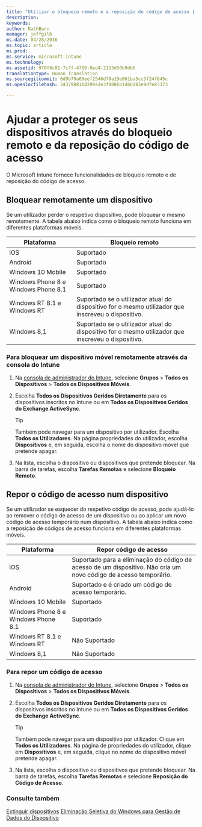 ```yaml
---
title: "Utilizar o bloqueio remoto e a reposição do código de acesso | Microsoft Intune"
description: 
keywords: 
author: NathBarn
manager: jeffgilb
ms.date: 04/28/2016
ms.topic: article
ms.prod: 
ms.service: microsoft-intune
ms.technology: 
ms.assetid: 970f8c81-7c7f-4789-9ed4-2133d50b9db6
translationtype: Human Translation
ms.sourcegitcommit: 6d9b79a09eef2546d78a19e061ba5cc3f24f645c
ms.openlocfilehash: 34379881b8299a2e3f9886b14b6d83e9dfe83373

---
```

# Ajudar a proteger os seus dispositivos através do bloqueio remoto e da reposição do código de acesso
O Microsoft Intune fornece funcionalidades de bloqueio remoto e de reposição do código de acesso.

## Bloquear remotamente um dispositivo
Se um utilizador perder o respetivo dispositivo, pode bloquear o mesmo remotamente. A tabela abaixo indica como o bloqueio remoto funciona em diferentes plataformas móveis.

|Plataforma|Bloqueio remoto|
|------------|---------------|
|iOS|Suportado|
|Android|Suportado|
|Windows 10 Mobile|Suportado|
|Windows Phone 8 e Windows Phone 8.1|Suportado|
|Windows RT 8.1 e Windows RT|Suportado se o utilizador atual do dispositivo for o mesmo utilizador que inscreveu o dispositivo.|
|Windows 8,1|Suportado se o utilizador atual do dispositivo for o mesmo utilizador que inscreveu o dispositivo.|


### Para bloquear um dispositivo móvel remotamente através da consola do Intune

1.  Na [consola de administrador do Intune](https://manage.microsoft.com/), selecione **Grupos** &gt; **Todos os Dispositivos** &gt; **Todos os Dispositivos Móveis**.

2.  Escolha **Todos os Dispositivos Geridos Diretamente** para os dispositivos inscritos no Intune ou em **Todos os Dispositivos Geridos do Exchange ActiveSync**.

    > [!TIP]
    > Também pode navegar para um dispositivo por utilizador. Escolha **Todos os Utilizadores**. Na página propriedades do utilizador, escolha **Dispositivos** e, em seguida, escolha o nome do dispositivo móvel que pretende apagar.

3.  Na lista, escolha o dispositivo ou dispositivos que pretende bloquear. Na barra de tarefas, escolha **Tarefas Remotas** e selecione **Bloqueio Remoto**.

## Repor o código de acesso num dispositivo
Se um utilizador se esquecer do respetivo código de acesso, pode ajudá-lo ao remover o código de acesso de um dispositivo ou ao aplicar um novo código de acesso temporário num dispositivo. A tabela abaixo indica como a reposição de códigos de acesso funciona em diferentes plataformas móveis.

|Plataforma|Repor código de acesso|
|------------|------------------|
|iOS|Suportado para a eliminação do código de acesso de um dispositivo. Não cria um novo código de acesso temporário.|
|Android|Suportado e é criado um código de acesso temporário.|
|Windows 10 Mobile|Suportado|
|Windows Phone 8 e Windows Phone 8.1|Suportado|
|Windows RT 8.1 e Windows RT|Não Suportado|
|Windows 8,1|Não Suportado|

### Para repor um código de acesso

1.  Na [consola de administrador do Intune](https://manage.microsoft.com/), selecione **Grupos** &gt; **Todos os Dispositivos** &gt; **Todos os Dispositivos Móveis**.

2.  Escolha **Todos os Dispositivos Geridos Diretamente** para os dispositivos inscritos no Intune ou em **Todos os Dispositivos Geridos do Exchange ActiveSync**.

    > [!TIP]
    > Também pode navegar para um dispositivo por utilizador. Clique em **Todos os Utilizadores**. Na página de propriedades do utilizador, clique em **Dispositivos** e, em seguida, clique no nome do dispositivo móvel pretende apagar.

3.  Na lista, escolha o dispositivo ou dispositivos que pretende bloquear. Na barra de tarefas, escolha **Tarefas Remotas** e selecione **Reposição do Código de Acesso**.


### Consulte também
[Extinguir dispositivos](retire-devices-from-microsoft-intune-management.md)
[Eliminação Seletiva do Windows para Gestão de Dados do Dispositivo](http://technet.microsoft.com/library/dn486874.aspx)



<!--HONumber=Jun16_HO4-->


